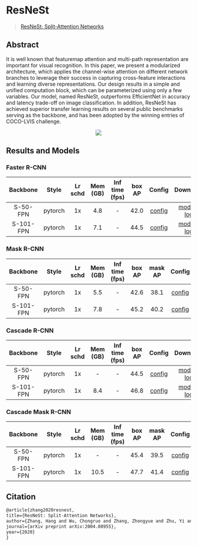 # ResNeSt

> [ResNeSt: Split-Attention Networks](https://arxiv.org/abs/2004.08955)

<!-- [BACKBONE] -->

## Abstract

It is well known that featuremap attention and multi-path representation are important for visual recognition. In this paper, we present a modularized architecture, which applies the channel-wise attention on different network branches to leverage their success in capturing cross-feature interactions and learning diverse representations. Our design results in a simple and unified computation block, which can be parameterized using only a few variables. Our model, named ResNeSt, outperforms EfficientNet in accuracy and latency trade-off on image classification. In addition, ResNeSt has achieved superior transfer learning results on several public benchmarks serving as the backbone, and has been adopted by the winning entries of COCO-LVIS challenge.

<div align=center>
<img src="https://user-images.githubusercontent.com/40661020/143973475-b5b33b15-ed04-4fc6-890a-521f1a62bc52.png"/>
</div>

## Results and Models

### Faster R-CNN

| Backbone  |  Style  | Lr schd | Mem (GB) | Inf time (fps) | box AP |                                                                    Config                                                                     |                                                                                                                                                                                                                             Download                                                                                                                                                                                                                             |
| :-------: | :-----: | :-----: | :------: | :------------: | :----: | :-------------------------------------------------------------------------------------------------------------------------------------------: | :--------------------------------------------------------------------------------------------------------------------------------------------------------------------------------------------------------------------------------------------------------------------------------------------------------------------------------------------------------------------------------------------------------------------------------------------------------------: |
| S-50-FPN  | pytorch |   1x    |   4.8    |       -        |  42.0  | [config](https://github.com/open-mmlab/mmdetection/tree/master/configs/resnest/faster-rcnn_s50_fpn_syncbn-backbone+head_ms-range-1x_coco.py)  |   [model](https://download.openmmlab.com/mmdetection/v2.0/resnest/faster_rcnn_s50_fpn_syncbn-backbone%2Bhead_mstrain-range_1x_coco/faster_rcnn_s50_fpn_syncbn-backbone%2Bhead_mstrain-range_1x_coco_20200926_125502-20289c16.pth) \| [log](https://download.openmmlab.com/mmdetection/v2.0/resnest/faster_rcnn_s50_fpn_syncbn-backbone%2Bhead_mstrain-range_1x_coco/faster_rcnn_s50_fpn_syncbn-backbone%2Bhead_mstrain-range_1x_coco-20200926_125502.log.json)   |
| S-101-FPN | pytorch |   1x    |   7.1    |       -        |  44.5  | [config](https://github.com/open-mmlab/mmdetection/tree/master/configs/resnest/faster-rcnn_s101_fpn_syncbn-backbone+head_ms-range-1x_coco.py) | [model](https://download.openmmlab.com/mmdetection/v2.0/resnest/faster_rcnn_s101_fpn_syncbn-backbone%2Bhead_mstrain-range_1x_coco/faster_rcnn_s101_fpn_syncbn-backbone%2Bhead_mstrain-range_1x_coco_20201006_021058-421517f1.pth) \| [log](https://download.openmmlab.com/mmdetection/v2.0/resnest/faster_rcnn_s101_fpn_syncbn-backbone%2Bhead_mstrain-range_1x_coco/faster_rcnn_s101_fpn_syncbn-backbone%2Bhead_mstrain-range_1x_coco-20201006_021058.log.json) |

### Mask R-CNN

| Backbone  |  Style  | Lr schd | Mem (GB) | Inf time (fps) | box AP | mask AP |                                                                Config                                                                 |                                                                                                                                                                                                             Download                                                                                                                                                                                                             |
| :-------: | :-----: | :-----: | :------: | :------------: | :----: | :-----: | :-----------------------------------------------------------------------------------------------------------------------------------: | :------------------------------------------------------------------------------------------------------------------------------------------------------------------------------------------------------------------------------------------------------------------------------------------------------------------------------------------------------------------------------------------------------------------------------: |
| S-50-FPN  | pytorch |   1x    |   5.5    |       -        |  42.6  |  38.1   | [config](https://github.com/open-mmlab/mmdetection/tree/master/configs/resnest/mask-rcnn_s50_fpn_syncbn-backbone+head_ms-1x_coco.py)  |   [model](https://download.openmmlab.com/mmdetection/v2.0/resnest/mask_rcnn_s50_fpn_syncbn-backbone%2Bhead_mstrain_1x_coco/mask_rcnn_s50_fpn_syncbn-backbone%2Bhead_mstrain_1x_coco_20200926_125503-8a2c3d47.pth) \| [log](https://download.openmmlab.com/mmdetection/v2.0/resnest/mask_rcnn_s50_fpn_syncbn-backbone%2Bhead_mstrain_1x_coco/mask_rcnn_s50_fpn_syncbn-backbone%2Bhead_mstrain_1x_coco-20200926_125503.log.json)   |
| S-101-FPN | pytorch |   1x    |   7.8    |       -        |  45.2  |  40.2   | [config](https://github.com/open-mmlab/mmdetection/tree/master/configs/resnest/mask-rcnn_s101_fpn_syncbn-backbone+head_ms-1x_coco.py) | [model](https://download.openmmlab.com/mmdetection/v2.0/resnest/mask_rcnn_s101_fpn_syncbn-backbone%2Bhead_mstrain_1x_coco/mask_rcnn_s101_fpn_syncbn-backbone%2Bhead_mstrain_1x_coco_20201005_215831-af60cdf9.pth) \| [log](https://download.openmmlab.com/mmdetection/v2.0/resnest/mask_rcnn_s101_fpn_syncbn-backbone%2Bhead_mstrain_1x_coco/mask_rcnn_s101_fpn_syncbn-backbone%2Bhead_mstrain_1x_coco-20201005_215831.log.json) |

### Cascade R-CNN

| Backbone  |  Style  | Lr schd | Mem (GB) | Inf time (fps) | box AP |                                                                     Config                                                                     |                                                                                                                                                                                                                              Download                                                                                                                                                                                                                              |
| :-------: | :-----: | :-----: | :------: | :------------: | :----: | :--------------------------------------------------------------------------------------------------------------------------------------------: | :----------------------------------------------------------------------------------------------------------------------------------------------------------------------------------------------------------------------------------------------------------------------------------------------------------------------------------------------------------------------------------------------------------------------------------------------------------------: |
| S-50-FPN  | pytorch |   1x    |    -     |       -        |  44.5  | [config](https://github.com/open-mmlab/mmdetection/tree/master/configs/resnest/cascade-rcnn_s50_fpn_syncbn-backbone+head_ms-range-1x_coco.py)  | [model](https://download.openmmlab.com/mmdetection/v2.0/resnest/cascade_rcnn_s50_fpn_syncbn-backbone%2Bhead_mstrain-range_1x_coco/cascade_rcnn_s50_fpn_syncbn-backbone%2Bhead_mstrain-range_1x_coco_20201122_213640-763cc7b5.pth) \| [log](https://download.openmmlab.com/mmdetection/v2.0/resnest/cascade_rcnn_s101_fpn_syncbn-backbone%2Bhead_mstrain-range_1x_coco/cascade_rcnn_s101_fpn_syncbn-backbone%2Bhead_mstrain-range_1x_coco-20201005_113242.log.json) |
| S-101-FPN | pytorch |   1x    |   8.4    |       -        |  46.8  | [config](https://github.com/open-mmlab/mmdetection/tree/master/configs/resnest/cascade-rcnn_s101_fpn_syncbn-backbone+head_ms-range-1x_coco.py) | [model](https://download.openmmlab.com/mmdetection/v2.0/resnest/cascade_rcnn_s101_fpn_syncbn-backbone%2Bhead_mstrain-range_1x_coco/cascade_rcnn_s101_fpn_syncbn-backbone%2Bhead_mstrain-range_1x_coco_20201005_113242-b9459f8f.pth) \| [log](https://download.openmmlab.com/mmdetection/v2.0/resnest/cascade_rcnn_s50_fpn_syncbn-backbone%2Bhead_mstrain-range_1x_coco/cascade_rcnn_s50_fpn_syncbn-backbone%2Bhead_mstrain-range_1x_coco-20201122_213640.log.json) |

### Cascade Mask R-CNN

| Backbone  |  Style  | Lr schd | Mem (GB) | Inf time (fps) | box AP | mask AP |                                                                    Config                                                                     |                                                                                                                                                                                                                             Download                                                                                                                                                                                                                             |
| :-------: | :-----: | :-----: | :------: | :------------: | :----: | :-----: | :-------------------------------------------------------------------------------------------------------------------------------------------: | :--------------------------------------------------------------------------------------------------------------------------------------------------------------------------------------------------------------------------------------------------------------------------------------------------------------------------------------------------------------------------------------------------------------------------------------------------------------: |
| S-50-FPN  | pytorch |   1x    |    -     |       -        |  45.4  |  39.5   | [config](https://github.com/open-mmlab/mmdetection/tree/master/configs/resnest/cascade-mask-rcnn_s50_fpn_syncbn-backbone+head_ms-1x_coco.py)  |   [model](https://download.openmmlab.com/mmdetection/v2.0/resnest/cascade_mask_rcnn_s50_fpn_syncbn-backbone%2Bhead_mstrain_1x_coco/cascade_mask_rcnn_s50_fpn_syncbn-backbone%2Bhead_mstrain_1x_coco_20201122_104428-99eca4c7.pth) \| [log](https://download.openmmlab.com/mmdetection/v2.0/resnest/cascade_mask_rcnn_s50_fpn_syncbn-backbone%2Bhead_mstrain_1x_coco/cascade_mask_rcnn_s50_fpn_syncbn-backbone%2Bhead_mstrain_1x_coco-20201122_104428.log.json)   |
| S-101-FPN | pytorch |   1x    |   10.5   |       -        |  47.7  |  41.4   | [config](https://github.com/open-mmlab/mmdetection/tree/master/configs/resnest/cascade-mask-rcnn_s101_fpn_syncbn-backbone+head_ms-1x_coco.py) | [model](https://download.openmmlab.com/mmdetection/v2.0/resnest/cascade_mask_rcnn_s101_fpn_syncbn-backbone%2Bhead_mstrain_1x_coco/cascade_mask_rcnn_s101_fpn_syncbn-backbone%2Bhead_mstrain_1x_coco_20201005_113243-42607475.pth) \| [log](https://download.openmmlab.com/mmdetection/v2.0/resnest/cascade_mask_rcnn_s101_fpn_syncbn-backbone%2Bhead_mstrain_1x_coco/cascade_mask_rcnn_s101_fpn_syncbn-backbone%2Bhead_mstrain_1x_coco-20201005_113243.log.json) |

## Citation

```latex
@article{zhang2020resnest,
title={ResNeSt: Split-Attention Networks},
author={Zhang, Hang and Wu, Chongruo and Zhang, Zhongyue and Zhu, Yi and Zhang, Zhi and Lin, Haibin and Sun, Yue and He, Tong and Muller, Jonas and Manmatha, R. and Li, Mu and Smola, Alexander},
journal={arXiv preprint arXiv:2004.08955},
year={2020}
}
```
